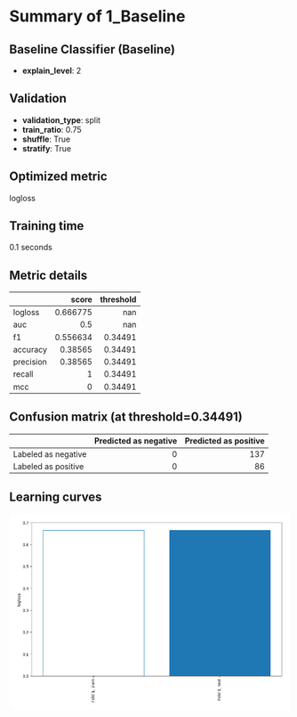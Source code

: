 # Summary of 1_Baseline

## Baseline Classifier (Baseline)
- **explain_level**: 2

## Validation
 - **validation_type**: split
 - **train_ratio**: 0.75
 - **shuffle**: True
 - **stratify**: True

## Optimized metric
logloss

## Training time

0.1 seconds

## Metric details
|           |    score |   threshold |
|:----------|---------:|------------:|
| logloss   | 0.666775 |   nan       |
| auc       | 0.5      |   nan       |
| f1        | 0.556634 |     0.34491 |
| accuracy  | 0.38565  |     0.34491 |
| precision | 0.38565  |     0.34491 |
| recall    | 1        |     0.34491 |
| mcc       | 0        |     0.34491 |


## Confusion matrix (at threshold=0.34491)
|                     |   Predicted as negative |   Predicted as positive |
|:--------------------|------------------------:|------------------------:|
| Labeled as negative |                       0 |                     137 |
| Labeled as positive |                       0 |                      86 |

## Learning curves
![Learning curves](learning_curves.png)